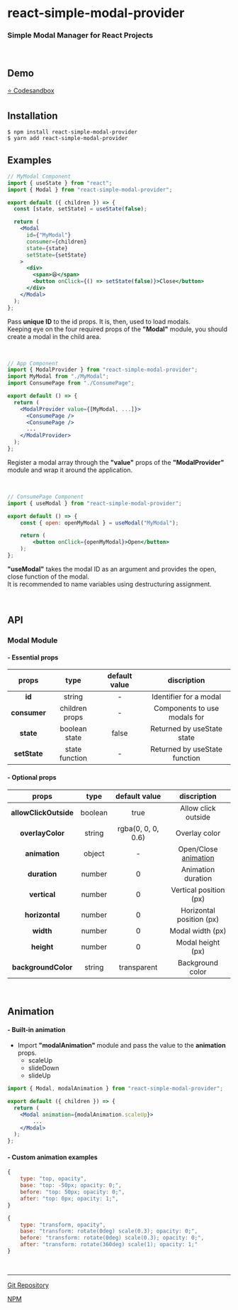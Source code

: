 # react-simple-modal-provider

### Simple Modal Manager for React Projects

<br/>

## Demo

<a href="https://codesandbox.io/s/react-simple-modal-provider-100-esr6t" target="_blank">⭐️ Codesandbox</a>

## Installation

    $ npm install react-simple-modal-provider
    $ yarn add react-simple-modal-provider

## Examples

```jsx
// MyModal Component
import { useState } from "react";
import { Modal } from "react-simple-modal-provider";

export default ({ children }) => {
  const [state, setState] = useState(false);

  return (
    <Modal
      id={"MyModal"}
      consumer={children}
      state={state}
      setState={setState}
    >
      <div>
        <span>😆</span>
        <button onClick={() => setState(false)}>Close</button>
      </div>
    </Modal>
  );
};
```

Pass **unique ID** to the id props. It is, then, used to load modals. <br/>
Keeping eye on the four required props of the **"Modal"** module, you should create a modal in the child area. <br/>

<br/>

```jsx
// App Component
import { ModalProvider } from "react-simple-modal-provider";
import MyModal from "./MyModal";
import ConsumePage from "./ConsumePage";

export default () => {
  return (
    <ModalProvider value={[MyModal, ...]}>
      <ConsumePage />
      <ConsumePage />
      ...
    </ModalProvider>
  );
};
```

Register a modal array through the **"value"** props of the **"ModalProvider"** module and wrap it around the application. <br/>

<br/>

```jsx
// ConsumePage Component
import { useModal } from "react-simple-modal-provider";

export default () => {
    const { open: openMyModal } = useModal("MyModal");

    return (
        <button onClick={openMyModal}>Open</button>
    );
};
```

**"useModal"** takes the modal ID as an argument and provides the open, close function of the modal. <br/>
It is recommended to name variables using destructuring assignment.<br/>

<br/>

## API

### Modal Module

#### - Essential props

|props|type|default value|discription|
|:---:|:---:|:---:|:---:|
|**id**|string|-|Identifier for a modal|
|**consumer**|children props|-|Components to use modals for|
|**state**|boolean state|false|Returned by useState state|
|**setState**|state function|-|Returned by useState function|

#### - Optional props

|props|type|default value|discription|
|:---:|:---:|:---:|:---:|
|**allowClickOutside**|boolean|true|Allow click outside|
|**overlayColor**|string|rgba(0, 0, 0, 0.6)|Overlay color|
|**animation**|object|-|Open/Close [animation](#animation)|
|**duration**|number|0|Animation duration |
|**vertical**|number|0|Vertical position (px)|
|**horizontal**|number|0|Horizontal position (px)|
|**width**|number|0|Modal width (px)|
|**height**|number|0|Modal height (px)|
|**backgroundColor**|string|transparent|Background color|

<br/>

## Animation

#### - Built-in animation
- Import **"modalAnimation"** module and pass the value to the **animation** props.
  - scaleUp
  - slideDown
  - slideUp

```jsx
import { Modal, modalAnimation } from "react-simple-modal-provider";

export default ({ children }) => {
  return (
    <Modal animation={modalAnimation.scaleUp}>
        ...
    </Modal>
  );
};
```

#### - Custom animation examples

```js
{
    type: "top, opacity",
    base: "top: -50px; opacity: 0;",
    before: "top: 50px; opacity: 0;",
    after: "top: 0px; opacity: 1;",
}
```

```js
{
    type: "transform, opacity",
    base: "transform: rotate(0deg) scale(0.3); opacity: 0;",
    before: "transform: rotate(0deg) scale(0.3); opacity: 0;",
    after: "transform: rotate(360deg) scale(1); opacity: 1;"
}
```

<br/>

<hr/>

<a href="https://github.com/seungdeng17/react-simple-modal-provider" target="_blank">Git Repository</a>

<a href="https://www.npmjs.com/package/react-simple-modal-provider" target="_blank">NPM</a>
